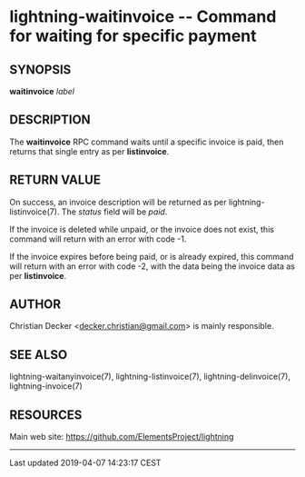 lightning-waitinvoice -- Command for waiting for specific payment
=================================================================

SYNOPSIS
--------

**waitinvoice** *label*

DESCRIPTION
-----------

The **waitinvoice** RPC command waits until a specific invoice is paid,
then returns that single entry as per **listinvoice**.

RETURN VALUE
------------

On success, an invoice description will be returned as per
lightning-listinvoice(7). The *status* field will be *paid*.

If the invoice is deleted while unpaid, or the invoice does not exist,
this command will return with an error with code -1.

If the invoice expires before being paid, or is already expired, this
command will return with an error with code -2, with the data being the
invoice data as per **listinvoice**.

AUTHOR
------

Christian Decker <<decker.christian@gmail.com>> is mainly
responsible.

SEE ALSO
--------

lightning-waitanyinvoice(7), lightning-listinvoice(7),
lightning-delinvoice(7), lightning-invoice(7)

RESOURCES
---------

Main web site: <https://github.com/ElementsProject/lightning>

------------------------------------------------------------------------

Last updated 2019-04-07 14:23:17 CEST

